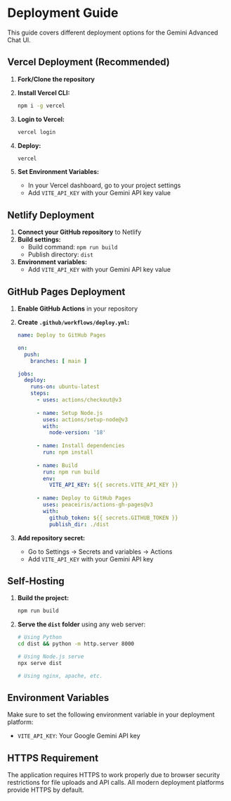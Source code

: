 # Deployment Guide

This guide covers different deployment options for the Gemini Advanced Chat UI.

## Vercel Deployment (Recommended)

1. **Fork/Clone the repository**
2. **Install Vercel CLI:**
   ```bash
   npm i -g vercel
   ```

3. **Login to Vercel:**
   ```bash
   vercel login
   ```

4. **Deploy:**
   ```bash
   vercel
   ```

5. **Set Environment Variables:**
   - In your Vercel dashboard, go to your project settings
   - Add `VITE_API_KEY` with your Gemini API key value

## Netlify Deployment

1. **Connect your GitHub repository** to Netlify
2. **Build settings:**
   - Build command: `npm run build`
   - Publish directory: `dist`
3. **Environment variables:**
   - Add `VITE_API_KEY` with your Gemini API key value

## GitHub Pages Deployment

1. **Enable GitHub Actions** in your repository
2. **Create `.github/workflows/deploy.yml`:**
   ```yaml
   name: Deploy to GitHub Pages
   
   on:
     push:
       branches: [ main ]
   
   jobs:
     deploy:
       runs-on: ubuntu-latest
       steps:
         - uses: actions/checkout@v3
         
         - name: Setup Node.js
           uses: actions/setup-node@v3
           with:
             node-version: '18'
             
         - name: Install dependencies
           run: npm install
           
         - name: Build
           run: npm run build
           env:
             VITE_API_KEY: ${{ secrets.VITE_API_KEY }}
             
         - name: Deploy to GitHub Pages
           uses: peaceiris/actions-gh-pages@v3
           with:
             github_token: ${{ secrets.GITHUB_TOKEN }}
             publish_dir: ./dist
   ```

3. **Add repository secret:**
   - Go to Settings → Secrets and variables → Actions
   - Add `VITE_API_KEY` with your Gemini API key

## Self-Hosting

1. **Build the project:**
   ```bash
   npm run build
   ```

2. **Serve the `dist` folder** using any web server:
   ```bash
   # Using Python
   cd dist && python -m http.server 8000
   
   # Using Node.js serve
   npx serve dist
   
   # Using nginx, apache, etc.
   ```

## Environment Variables

Make sure to set the following environment variable in your deployment platform:

- `VITE_API_KEY`: Your Google Gemini API key

## HTTPS Requirement

The application requires HTTPS to work properly due to browser security restrictions for file uploads and API calls. All modern deployment platforms provide HTTPS by default.
